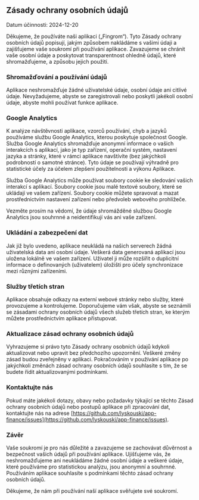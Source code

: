 ## Zásady ochrany osobních údajů

Datum účinnosti: 2024-12-20

Děkujeme, že používáte naši aplikaci („Fingrom“). Tyto Zásady ochrany osobních údajů popisují, jakým způsobem nakládáme 
s vašimi údaji a zajišťujeme vaše soukromí při používání aplikace. Zavazujeme se chránit vaše osobní údaje a poskytovat 
transparentnost ohledně údajů, které shromažďujeme, a způsobu jejich použití.

### Shromažďování a používání údajů

Aplikace neshromažďuje žádné uživatelské údaje, osobní údaje ani citlivé údaje. Nevyžadujeme, abyste se zaregistrovali 
nebo poskytli jakékoli osobní údaje, abyste mohli používat funkce aplikace.

### Google Analytics

K analýze návštěvnosti aplikace, vzorců používání, chyb a jazyků používáme službu Google Analytics, kterou poskytuje 
společnost Google. Služba Google Analytics shromažďuje anonymní informace o vašich interakcích s aplikací, jako je typ 
zařízení, operační systém, nastavení jazyka a stránky, které v rámci aplikace navštívíte (bez jakýchkoli podrobností o 
samotné stránce). Tyto údaje se používají výhradně pro statistické účely za účelem zlepšení použitelnosti a výkonu Aplikace.

Služba Google Analytics může používat soubory cookie ke sledování vašich interakcí s aplikací. Soubory cookie jsou malé 
textové soubory, které se ukládají ve vašem zařízení. Soubory cookie můžete spravovat a mazat prostřednictvím nastavení 
zařízení nebo předvoleb webového prohlížeče.

Vezměte prosím na vědomí, že údaje shromážděné službou Google Analytics jsou souhrnné a neidentifikují vás ani vaše 
zařízení.

### Ukládání a zabezpečení dat

Jak již bylo uvedeno, aplikace neukládá na našich serverech žádná uživatelská data ani osobní údaje. Veškerá data 
generovaná aplikací jsou uložena lokálně ve vašem zařízení. Uživatel ji může rozšířit o duplicitní informace o 
definovaných (uživatelem) úložišti pro účely synchronizace mezi různými zařízeními. 

### Služby třetích stran

Aplikace obsahuje odkazy na externí webové stránky nebo služby, které provozujeme a kontrolujeme. Doporučujeme vám však, 
abyste se seznámili se zásadami ochrany osobních údajů všech služeb třetích stran, ke kterým můžete prostřednictvím 
aplikace přistupovat.

### Aktualizace zásad ochrany osobních údajů

Vyhrazujeme si právo tyto Zásady ochrany osobních údajů kdykoli aktualizovat nebo upravit bez předchozího upozornění. 
Veškeré změny zásad budou zveřejněny v aplikaci. Pokračováním v používání aplikace po jakýchkoli změnách zásad ochrany 
osobních údajů souhlasíte s tím, že se budete řídit aktualizovanými podmínkami.

### Kontaktujte nás

Pokud máte jakékoli dotazy, obavy nebo požadavky týkající se těchto Zásad ochrany osobních údajů nebo postupů aplikace 
při zpracování dat, kontaktujte nás na adrese 
[https://github.com/lyskouski/app-finance/issues](https://github.com/lyskouski/app-finance/issues).

### Závěr

Vaše soukromí je pro nás důležité a zavazujeme se zachovávat důvěrnost a bezpečnost vašich údajů při používání aplikace. 
Ujišťujeme vás, že neshromažďujeme ani neukládáme žádné osobní údaje a veškeré údaje, které používáme pro statistickou 
analýzu, jsou anonymní a souhrnné. Používáním aplikace souhlasíte s podmínkami těchto zásad ochrany osobních údajů.

Děkujeme, že nám při používání naší aplikace svěřujete své soukromí.
